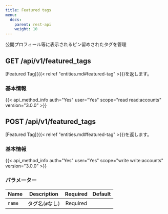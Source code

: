 ```yaml
---
title: Featured tags
menu:
  docs:
    parent: rest-api
    weight: 10
---
```


公開プロフィール等に表示されるピン留めされたタグを管理

## GET /api/v1/featured_tags

[Featured Tag]({{< relref "entities.md#featured-tag" >}})を返します。

### 基本情報

{{< api_method_info auth="Yes" user="Yes" scope="read read:accounts" version="3.0.0" >}}

## POST /api/v1/featured_tags

[Featured Tag]({{< relref "entities.md#featured-tag" >}})を返します。

### 基本情報

{{< api_method_info auth="Yes" user="Yes" scope="write write:accounts" version="3.0.0" >}}

### パラメーター

|Name|Description|Required|Default|
|----|-----------|:------:|:-----:|
| `name` | タグ名(`#`なし) | Required ||
